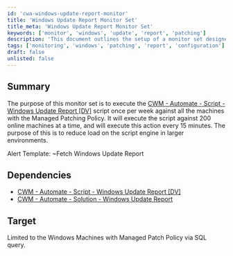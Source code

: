 ```yaml
---
id: 'cwa-windows-update-report-monitor'
title: 'Windows Update Report Monitor Set'
title_meta: 'Windows Update Report Monitor Set'
keywords: ['monitor', 'windows', 'update', 'report', 'patching']
description: 'This document outlines the setup of a monitor set designed to execute the Windows Update Report script weekly across machines with the Managed Patching Policy, optimizing performance by limiting the execution to 200 machines at a time every 15 minutes.'
tags: ['monitoring', 'windows', 'patching', 'report', 'configuration']
draft: false
unlisted: false
---
```

## Summary

The purpose of this monitor set is to execute the [CWM - Automate - Script - Windows Update Report [DV]](https://proval.itglue.com/DOC-5078775-10861682) script once per week against all the machines with the Managed Patching Policy. It will execute the script against 200 online machines at a time, and will execute this action every 15 minutes. The purpose of this is to reduce load on the script engine in larger environments.

Alert Template: ~Fetch Windows Update Report

## Dependencies

- [CWM - Automate - Script - Windows Update Report [DV]](https://proval.itglue.com/DOC-5078775-10861682)
- [CWM - Automate - Solution - Windows Update Report](https://proval.itglue.com/DOC-5078775-10861707)

## Target

Limited to the Windows Machines with Managed Patch Policy via SQL query.

